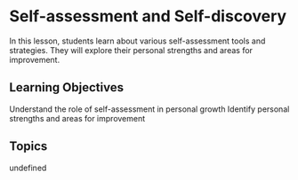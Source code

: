 # Self-assessment and Self-discovery

In this lesson, students learn about various self-assessment tools and strategies. They will explore their personal strengths and areas for improvement.

## Learning Objectives
Understand the role of self-assessment in personal growth
Identify personal strengths and areas for improvement

## Topics
undefined
